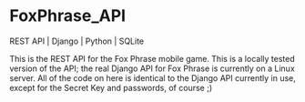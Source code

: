 # FoxPhrase_API

REST API | Django | Python | SQLite

This is the REST API for the Fox Phrase mobile game. This is a locally tested version of the API; the real Django API for Fox Phrase is currently on a Linux server. All of the code on here is identical to the Django API currently in use, except for the Secret Key and passwords, of course ;)
